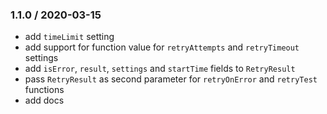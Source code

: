 ### 1.1.0 / 2020-03-15

* add `timeLimit` setting
* add support for function value for `retryAttempts` and `retryTimeout` settings
* add `isError`, `result`, `settings` and `startTime` fields to `RetryResult`
* pass `RetryResult` as second parameter for `retryOnError` and `retryTest` functions
* add docs
